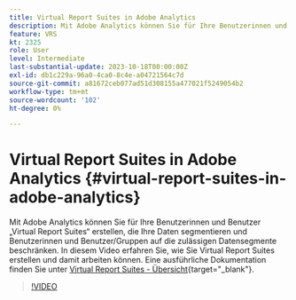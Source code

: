 ```yaml
---
title: Virtual Report Suites in Adobe Analytics
description: Mit Adobe Analytics können Sie für Ihre Benutzerinnen und Benutzer „Virtual Report Suites“ erstellen, die Ihre Daten segmentieren und Benutzerinnen und Benutzer/Gruppen auf die zulässigen Datensegmente beschränken. In diesem Video erfahren Sie, wie Sie Virtual Report Suites erstellen und damit arbeiten können.
feature: VRS
kt: 2325
role: User
level: Intermediate
last-substantial-update: 2023-10-18T00:00:00Z
exl-id: db1c229a-96a0-4ca0-8c4e-a04721564c7d
source-git-commit: a81672ceb077ad51d308155a477021f5249054b2
workflow-type: tm+mt
source-wordcount: '102'
ht-degree: 0%

---
```


# Virtual Report Suites in Adobe Analytics {#virtual-report-suites-in-adobe-analytics}

Mit Adobe Analytics können Sie für Ihre Benutzerinnen und Benutzer „Virtual Report Suites“ erstellen, die Ihre Daten segmentieren und Benutzerinnen und Benutzer/Gruppen auf die zulässigen Datensegmente beschränken. In diesem Video erfahren Sie, wie Sie Virtual Report Suites erstellen und damit arbeiten können. Eine ausführliche Dokumentation finden Sie unter [Virtual Report Suites - Übersicht](https://experienceleague.adobe.com/docs/analytics/components/virtual-report-suites/vrs-about.html){target="_blank"}.

>[!VIDEO](https://video.tv.adobe.com/v/25412/?quality=12&learn=on)
